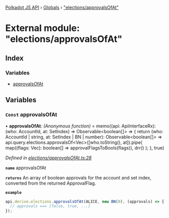 [Polkadot JS API](../README.md) › [Globals](../globals.md) › ["elections/approvalsOfAt"](_elections_approvalsofat_.md)

# External module: "elections/approvalsOfAt"

## Index

### Variables

* [approvalsOfAt](_elections_approvalsofat_.md#const-approvalsofat)

## Variables

### `Const` approvalsOfAt

• **approvalsOfAt**: *(Anonymous function)* =  memo((api: ApiInterfaceRx): (who: AccountId, at: SetIndex) => Observable<boolean[]> => {
  return (who: AccountId | string, at: SetIndex | BN | number): Observable<boolean[]> =>
    api.query.elections.approvalsOf<Vec<ApprovalFlag>>([who.toString(), at]).pipe(
      map((flags: Vec<ApprovalFlag>): boolean[] => approvalFlagsToBools(flags)),
      drr()
    );
}, true)

*Defined in [elections/approvalsOfAt.ts:28](https://github.com/polkadot-js/api/blob/fcf89d1501/packages/api-derive/src/elections/approvalsOfAt.ts#L28)*

**`name`** approvalsOfAt

**`returns`** An array of boolean approvals for the account and set index, converted from the returned ApprovalFlag.

**`example`** 
<BR>

```javascript
api.derive.elections.approvalsOfAt(ALICE, new BN(0), (approvals) => {
  // approvals === [false, true, ...]
});
```
